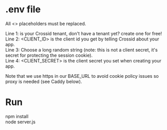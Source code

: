 # .env file

All <> placeholders must be replaced.

Line 1: <TENANT> is your Crossid tenant, don't have a tenant yet? create one for free!  
Line 2: <CLIENT_ID> is the client id you get by telling Crossid about your app.  
Line 3: Choose a long random string (note: this is not a client secret, it's secret for protecting the session cookie).  
Line 4: <CLIENT_SECRET> is the client secret you set when creating your app.

Note that we use https in our BASE_URL to avoid cookie policy issues so proxy is needed (see Caddy below).

# Run

npm install  
node server.js
